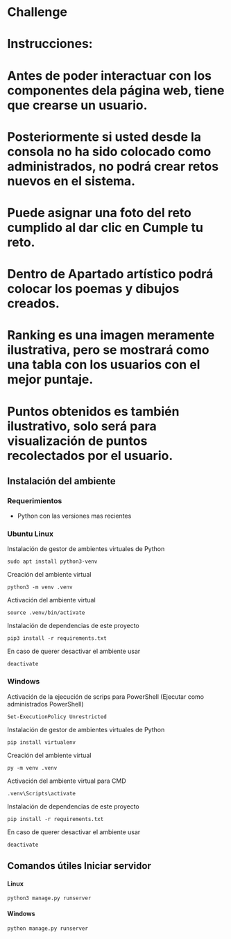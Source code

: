 # Challenge
# Instrucciones:
# Antes de poder interactuar con los componentes dela página web, tiene que crearse un usuario.
# Posteriormente si usted desde la consola no ha sido colocado como administrados, no podrá crear retos nuevos en el sistema.
# Puede asignar una foto del reto cumplido al dar clic en Cumple tu reto.
# Dentro de Apartado artístico podrá colocar los poemas y dibujos creados.
# Ranking es una imagen meramente ilustrativa, pero se mostrará como una tabla con los usuarios con el mejor puntaje.
# Puntos obtenidos es también ilustrativo, solo será para visualización de puntos recolectados por el usuario. 

## Instalación del ambiente

### Requerimientos

- Python con las versiones mas recientes

### Ubuntu Linux 
Instalación de gestor de ambientes virtuales de Python
~~~
sudo apt install python3-venv
~~~
Creación del ambiente virtual
~~~
python3 -m venv .venv
~~~
Activación del ambiente virtual
~~~
source .venv/bin/activate
~~~
Instalación de dependencias de este proyecto
~~~
pip3 install -r requirements.txt
~~~
En caso de querer desactivar el ambiente usar
~~~
deactivate
~~~
### Windows
Activación de la ejecución de scrips para PowerShell (Ejecutar como administrados PowerShell)
~~~
Set-ExecutionPolicy Unrestricted
~~~
Instalación de gestor de ambientes virtuales de Python
~~~
pip install virtualenv
~~~
Creación del ambiente virtual
~~~
py -m venv .venv
~~~
Activación del ambiente virtual para CMD
~~~
.venv\Scripts\activate
~~~
Instalación de dependencias de este proyecto
~~~
pip install -r requirements.txt
~~~
En caso de querer desactivar el ambiente usar
~~~
deactivate
~~~

## Comandos útiles Iniciar servidor
#### Linux 
~~~
python3 manage.py runserver
~~~
#### Windows
~~~
python manage.py runserver
~~~
